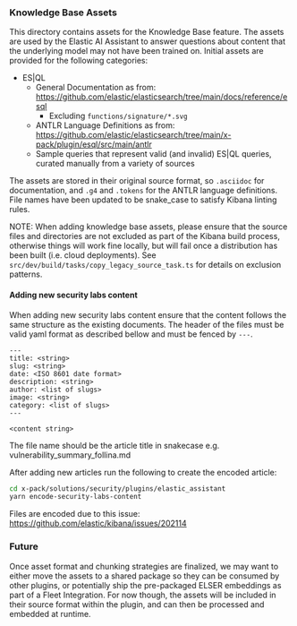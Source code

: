 ### Knowledge Base Assets

This directory contains assets for the Knowledge Base feature. The assets are used by the Elastic AI Assistant to answer questions about content that the underlying model may not have been trained on. Initial assets are provided for the following categories:

* ES|QL
  * General Documentation as from: <https://github.com/elastic/elasticsearch/tree/main/docs/reference/esql>
    * Excluding `functions/signature/*.svg`
  * ANTLR Language Definitions as from: <https://github.com/elastic/elasticsearch/tree/main/x-pack/plugin/esql/src/main/antlr>
  * Sample queries that represent valid (and invalid) ES|QL queries, curated manually from a variety of sources

The assets are stored in their original source format, so `.asciidoc` for documentation, and `.g4` and `.tokens` for the ANTLR language definitions. File names have been updated to be snake_case to satisfy Kibana linting rules.

NOTE: When adding knowledge base assets, please ensure that the source files and directories are not excluded as part of the Kibana build process, otherwise things will work fine locally, but will fail once a distribution has been built (i.e. cloud deployments). See `src/dev/build/tasks/copy_legacy_source_task.ts` for details on exclusion patterns.

#### Adding new security labs content

When adding new security labs content ensure that the content follows the same structure as the existing documents. The header of the files must be valid yaml format as described bellow and must be fenced by `---`.

```
---
title: <string>
slug: <string>
date: <ISO 8601 date format>
description: <string>
author: <list of slugs>
image: <string>
category: <list of slugs>
---

<content string>
```

The file name should be the article title in snakecase e.g. vulnerability_summary_follina.md

After adding new articles run the following to create the encoded article:

```bash
cd x-pack/solutions/security/plugins/elastic_assistant
yarn encode-security-labs-content
```

Files are encoded due to this issue: https://github.com/elastic/kibana/issues/202114

### Future

Once asset format and chunking strategies are finalized, we may want to either move the assets to a shared package so they can be consumed by other plugins, or potentially ship the pre-packaged ELSER embeddings as part of a Fleet Integration. For now though, the assets will be included in their source format within the plugin, and can then be processed and embedded at runtime.
